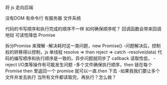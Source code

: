 将 js 走向后端

没有DOM
有命令行 有服务器
文件系统

代码的书写顺序和执行完成的顺序不一样
如何确保顺序呢？
回调函数会带来回调地狱  可读性降低
Promise

拆分Promise 来理解
-解决耗时这一类问题，new Promise()
-问题解决后，控制权的转移得以控制，js 单线程   resolve => then   reject => catch
-resolve(data) 
代码的编写顺序和执行顺序是一致的。异步问题就同步了
callback 读取性低，
-reject I/O类等操作有可能发生问题
-多个文件确保执行顺序，then 链在每个Promise then 里返回一个 promise 就可以一直.then 下去
-如果我我们要让多个文件并发去执行  当所有文件都读取完，再执行？怎么做？